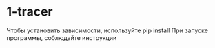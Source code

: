 # 1-tracer
Чтобы установить зависимости, используйте pip install
При запуске программы, соблюдайте инструкции
